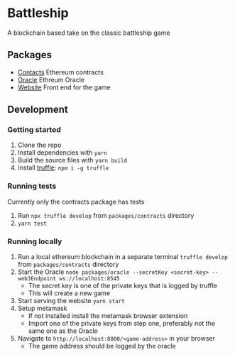 # Battleship

A blockchain based take on the classic battleship game

## Packages

- [Contacts](packages/contracts/) Ethereum contracts
- [Oracle](packges/oracle/) Ethreum Oracle
- [Website](packages/website/) Front end for the game


## Development

### Getting started

1. Clone the repo
1. Install dependencies with `yarn`
1. Build the source files with `yarn build`
1. Install [truffle](https://github.com/trufflesuite/truffle): `npm i -g truffle`

### Running tests

Currently only the contracts package has tests

1. Run `npx truffle develop` from `packages/contracts` directory
1. `yarn test`


### Running locally

1. Run a local ethereum blockchain in a separate terminal `truffle develop` from `packages/contracts` directory
1. Start the Oracle `node packages/oracle --secretKey <secret-key> --web3Endpoint ws://localhost:8545`
    - The secret key is one of the private keys that is logged by truffle
    - This will create a new game
1. Start serving the website `yarn start`
1. Setup metamask
    - If not installed install the metamask browser extension
    - Import one of the private keys from step one, preferably not the same one as the Oracle
1. Navigate to `http://localhost:8000/<game-address>` in your browser
    - The game address should be logged by the oracle

